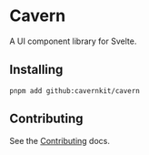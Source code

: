 # Cavern
A UI component library for Svelte.

## Installing
```
pnpm add github:cavernkit/cavern
```

## Contributing
See the [Contributing](.github/CONTRIBUTING.md) docs.
